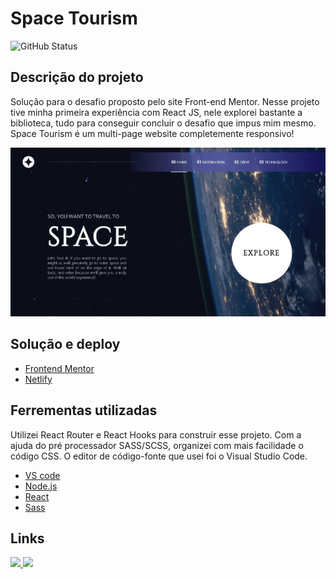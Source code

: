 
<h1>Space Tourism</h1>

<img alt="GitHub Status" src="https://img.shields.io/badge/STATUS-CONCLU%C3%8DDO-green">

<h2>Descrição do projeto</h2>
<p>Solução para o desafio proposto pelo site Front-end Mentor. Nesse projeto tive minha primeira experiência com React JS, nele explorei bastante a biblioteca, tudo para conseguir concluir o desafio que impus mim mesmo. Space Tourism é um multi-page website completemente responsivo!</p>

<p align="center">
<img src="./src/assets/banner-pages.gif" />
</p>

<h2>Solução e deploy</h2>

- [Frontend Mentor](https://www.frontendmentor.io/profile/LucasInmanuel)
- [Netlify](https://elastic-mestorf-8ce5df.netlify.app/)

<h2>Ferrementas utilizadas</h2>

<p>Utilizei React Router e React Hooks para construir esse projeto. Com a ajuda do pré processador SASS/SCSS, organizei com mais facilidade o código CSS. O editor de código-fonte que usei foi o Visual Studio Code.</p>

- [VS code](https://code.visualstudio.com/)
- [Node.js](https://nodejs.org/en/)
- [React](https://pt-br.reactjs.org/)
- [Sass](https://sass-lang.com/)

<h2>Links</h2>

<a href="https://www.linkedin.com/in/lucas-emanuel-santana-dos-santos-7431b722a" alt="linkedin">
<img src="https://img.shields.io/badge/linkedin-0A66C2?style=for-the-badge&logo=linkedin&logoColor=white" />
</a>
<a href="https://www.instagram.com/lucasinmanuel/" alt="instagram">
<img src="https://img.shields.io/badge/Instagram-E4405F?style=for-the-badge&logo=instagram&logoColor=white" />
</a>
